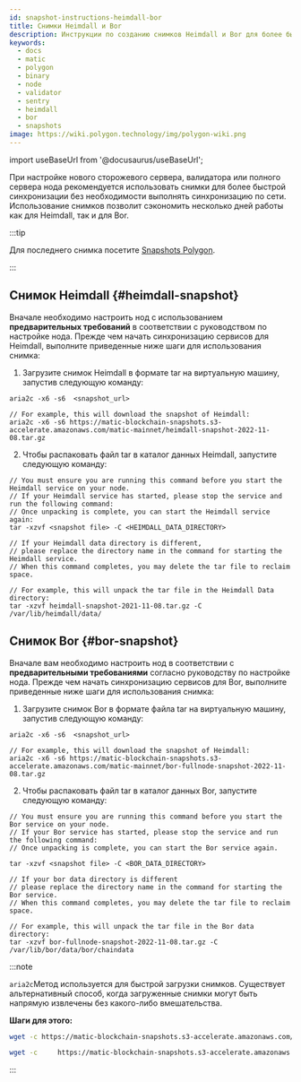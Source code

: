 ```yaml
---
id: snapshot-instructions-heimdall-bor
title: Снимки Heimdall и Bor
description: Инструкции по созданию снимков Heimdall и Bor для более быстрой синхронизации.
keywords:
  - docs
  - matic
  - polygon
  - binary
  - node
  - validator
  - sentry
  - heimdall
  - bor
  - snapshots
image: https://wiki.polygon.technology/img/polygon-wiki.png
---
```


import useBaseUrl from '@docusaurus/useBaseUrl';

При настройке нового сторожевого сервера, валидатора или полного сервера нода рекомендуется использовать снимки для более быстрой синхронизации без необходимости выполнять синхронизацию по сети. Использование снимков позволит сэкономить несколько дней работы как для Heimdall, так и для Bor.

:::tip

Для последнего снимка посетите [<ins>Snapshots Polygon</ins>](https://snapshot.polygon.technology/).

:::

## Снимок Heimdall {#heimdall-snapshot}

Вначале необходимо настроить нод с использованием **предварительных требований** в соответствии с руководством по настройке нода. Прежде чем начать синхронизацию сервисов для Heimdall, выполните приведенные ниже шаги для использования снимка:

1. Загрузите снимок Heimdall в формате tar на виртуальную машину, запустив следующую команду:

```
aria2c -x6 -s6  <snapshot_url>

// For example, this will download the snapshot of Heimdall:
aria2c -x6 -s6 https://matic-blockchain-snapshots.s3-accelerate.amazonaws.com/matic-mainnet/heimdall-snapshot-2022-11-08.tar.gz
```

2. Чтобы распаковать файл tar в каталог данных Heimdall, запустите следующую команду:
```
// You must ensure you are running this command before you start the Heimdall service on your node.
// If your Heimdall service has started, please stop the service and run the following command:
// Once unpacking is complete, you can start the Heimdall service again:
tar -xzvf <snapshot file> -C <HEIMDALL_DATA_DIRECTORY>

// If your Heimdall data directory is different,
// please replace the directory name in the command for starting the Heimdall service.
// When this command completes, you may delete the tar file to reclaim space.

// For example, this will unpack the tar file in the Heimdall Data directory:
tar -xzvf heimdall-snapshot-2021-11-08.tar.gz -C /var/lib/heimdall/data/
```

## Снимок Bor {#bor-snapshot}

Вначале вам необходимо настроить нод в соответствии с **предварительными требованиями** согласно руководству по настройке нода. Прежде чем начать синхронизацию сервисов для Bor, выполните приведенные ниже шаги для использования снимка:

1. Загрузите снимок Bor в формате файла tar на виртуальную машину, запустив следующую команду:
```
aria2c -x6 -s6  <snapshot_url>

// For example, this will download the snapshot of Heimdall:
aria2c -x6 -s6 https://matic-blockchain-snapshots.s3-accelerate.amazonaws.com/matic-mainnet/bor-fullnode-snapshot-2022-11-08.tar.gz
```

2. Чтобы распаковать файл tar в каталог данных Bor, запустите следующую команду:

```
// You must ensure you are running this command before you start the Bor service on your node.
// If your Bor service has started, please stop the service and run the following command:
// Once unpacking is complete, you can start the Bor service again.

tar -xzvf <snapshot file> -C <BOR_DATA_DIRECTORY>

// If your bor data directory is different
// please replace the directory name in the command for starting the Bor service.
// When this command completes, you may delete the tar file to reclaim space.

// For example, this will unpack the tar file in the Bor data directory:
tar -xzvf bor-fullnode-snapshot-2022-11-08.tar.gz -C /var/lib/bor/data/bor/chaindata
```

:::note

`aria2c`Метод используется для быстрой загрузки снимков. Существует альтернативный способ, когда загруженные снимки могут быть напрямую извлечены без какого-либо вмешательства.

**Шаги для этого:**


```bash title="For Heimdall"
wget -c https://matic-blockchain-snapshots.s3-accelerate.amazonaws.com/matic-mainnet/heimdall-snapshot-2022-11-30.tar.gz -O - | tar -xzf - -C ~/.heimdalld/data/
```

```bash title="For Bor"
wget -c     https://matic-blockchain-snapshots.s3-accelerate.amazonaws.com/matic-mainnet/bor-fullnode-snapshot-2022-11-21.tar.gz  -O - | tar -xzf - -C ~/.bor/data/bor/chaindata
```
:::